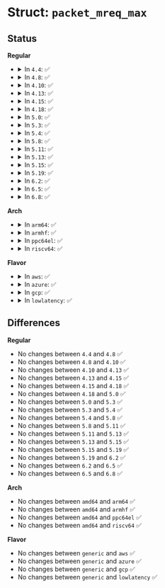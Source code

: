 # Struct: <code>packet_mreq_max</code>

## Status
<b>Regular</b>
<ul>
<li>
<details>
<summary>In <code>4.4</code>: ✅</summary>

```c
struct packet_mreq_max {
    int mr_ifindex;
    short unsigned int mr_type;
    short unsigned int mr_alen;
    unsigned char mr_address[32];
};
```
</details>
</li>
<li>
<details>
<summary>In <code>4.8</code>: ✅</summary>

```c
struct packet_mreq_max {
    int mr_ifindex;
    short unsigned int mr_type;
    short unsigned int mr_alen;
    unsigned char mr_address[32];
};
```
</details>
</li>
<li>
<details>
<summary>In <code>4.10</code>: ✅</summary>

```c
struct packet_mreq_max {
    int mr_ifindex;
    short unsigned int mr_type;
    short unsigned int mr_alen;
    unsigned char mr_address[32];
};
```
</details>
</li>
<li>
<details>
<summary>In <code>4.13</code>: ✅</summary>

```c
struct packet_mreq_max {
    int mr_ifindex;
    short unsigned int mr_type;
    short unsigned int mr_alen;
    unsigned char mr_address[32];
};
```
</details>
</li>
<li>
<details>
<summary>In <code>4.15</code>: ✅</summary>

```c
struct packet_mreq_max {
    int mr_ifindex;
    short unsigned int mr_type;
    short unsigned int mr_alen;
    unsigned char mr_address[32];
};
```
</details>
</li>
<li>
<details>
<summary>In <code>4.18</code>: ✅</summary>

```c
struct packet_mreq_max {
    int mr_ifindex;
    short unsigned int mr_type;
    short unsigned int mr_alen;
    unsigned char mr_address[32];
};
```
</details>
</li>
<li>
<details>
<summary>In <code>5.0</code>: ✅</summary>

```c
struct packet_mreq_max {
    int mr_ifindex;
    short unsigned int mr_type;
    short unsigned int mr_alen;
    unsigned char mr_address[32];
};
```
</details>
</li>
<li>
<details>
<summary>In <code>5.3</code>: ✅</summary>

```c
struct packet_mreq_max {
    int mr_ifindex;
    short unsigned int mr_type;
    short unsigned int mr_alen;
    unsigned char mr_address[32];
};
```
</details>
</li>
<li>
<details>
<summary>In <code>5.4</code>: ✅</summary>

```c
struct packet_mreq_max {
    int mr_ifindex;
    short unsigned int mr_type;
    short unsigned int mr_alen;
    unsigned char mr_address[32];
};
```
</details>
</li>
<li>
<details>
<summary>In <code>5.8</code>: ✅</summary>

```c
struct packet_mreq_max {
    int mr_ifindex;
    short unsigned int mr_type;
    short unsigned int mr_alen;
    unsigned char mr_address[32];
};
```
</details>
</li>
<li>
<details>
<summary>In <code>5.11</code>: ✅</summary>

```c
struct packet_mreq_max {
    int mr_ifindex;
    short unsigned int mr_type;
    short unsigned int mr_alen;
    unsigned char mr_address[32];
};
```
</details>
</li>
<li>
<details>
<summary>In <code>5.13</code>: ✅</summary>

```c
struct packet_mreq_max {
    int mr_ifindex;
    short unsigned int mr_type;
    short unsigned int mr_alen;
    unsigned char mr_address[32];
};
```
</details>
</li>
<li>
<details>
<summary>In <code>5.15</code>: ✅</summary>

```c
struct packet_mreq_max {
    int mr_ifindex;
    short unsigned int mr_type;
    short unsigned int mr_alen;
    unsigned char mr_address[32];
};
```
</details>
</li>
<li>
<details>
<summary>In <code>5.19</code>: ✅</summary>

```c
struct packet_mreq_max {
    int mr_ifindex;
    short unsigned int mr_type;
    short unsigned int mr_alen;
    unsigned char mr_address[32];
};
```
</details>
</li>
<li>
<details>
<summary>In <code>6.2</code>: ✅</summary>

```c
struct packet_mreq_max {
    int mr_ifindex;
    short unsigned int mr_type;
    short unsigned int mr_alen;
    unsigned char mr_address[32];
};
```
</details>
</li>
<li>
<details>
<summary>In <code>6.5</code>: ✅</summary>

```c
struct packet_mreq_max {
    int mr_ifindex;
    short unsigned int mr_type;
    short unsigned int mr_alen;
    unsigned char mr_address[32];
};
```
</details>
</li>
<li>
<details>
<summary>In <code>6.8</code>: ✅</summary>

```c
struct packet_mreq_max {
    int mr_ifindex;
    short unsigned int mr_type;
    short unsigned int mr_alen;
    unsigned char mr_address[32];
};
```
</details>
</li>
</ul>
<b>Arch</b>
<ul>
<li>
<details>
<summary>In <code>arm64</code>: ✅</summary>

```c
struct packet_mreq_max {
    int mr_ifindex;
    short unsigned int mr_type;
    short unsigned int mr_alen;
    unsigned char mr_address[32];
};
```
</details>
</li>
<li>
<details>
<summary>In <code>armhf</code>: ✅</summary>

```c
struct packet_mreq_max {
    int mr_ifindex;
    short unsigned int mr_type;
    short unsigned int mr_alen;
    unsigned char mr_address[32];
};
```
</details>
</li>
<li>
<details>
<summary>In <code>ppc64el</code>: ✅</summary>

```c
struct packet_mreq_max {
    int mr_ifindex;
    short unsigned int mr_type;
    short unsigned int mr_alen;
    unsigned char mr_address[32];
};
```
</details>
</li>
<li>
<details>
<summary>In <code>riscv64</code>: ✅</summary>

```c
struct packet_mreq_max {
    int mr_ifindex;
    short unsigned int mr_type;
    short unsigned int mr_alen;
    unsigned char mr_address[32];
};
```
</details>
</li>
</ul>
<b>Flavor</b>
<ul>
<li>
<details>
<summary>In <code>aws</code>: ✅</summary>

```c
struct packet_mreq_max {
    int mr_ifindex;
    short unsigned int mr_type;
    short unsigned int mr_alen;
    unsigned char mr_address[32];
};
```
</details>
</li>
<li>
<details>
<summary>In <code>azure</code>: ✅</summary>

```c
struct packet_mreq_max {
    int mr_ifindex;
    short unsigned int mr_type;
    short unsigned int mr_alen;
    unsigned char mr_address[32];
};
```
</details>
</li>
<li>
<details>
<summary>In <code>gcp</code>: ✅</summary>

```c
struct packet_mreq_max {
    int mr_ifindex;
    short unsigned int mr_type;
    short unsigned int mr_alen;
    unsigned char mr_address[32];
};
```
</details>
</li>
<li>
<details>
<summary>In <code>lowlatency</code>: ✅</summary>

```c
struct packet_mreq_max {
    int mr_ifindex;
    short unsigned int mr_type;
    short unsigned int mr_alen;
    unsigned char mr_address[32];
};
```
</details>
</li>
</ul>

## Differences
<b>Regular</b>
<ul>
<li>
No changes between <code>4.4</code> and <code>4.8</code> ✅
</li>
<li>
No changes between <code>4.8</code> and <code>4.10</code> ✅
</li>
<li>
No changes between <code>4.10</code> and <code>4.13</code> ✅
</li>
<li>
No changes between <code>4.13</code> and <code>4.15</code> ✅
</li>
<li>
No changes between <code>4.15</code> and <code>4.18</code> ✅
</li>
<li>
No changes between <code>4.18</code> and <code>5.0</code> ✅
</li>
<li>
No changes between <code>5.0</code> and <code>5.3</code> ✅
</li>
<li>
No changes between <code>5.3</code> and <code>5.4</code> ✅
</li>
<li>
No changes between <code>5.4</code> and <code>5.8</code> ✅
</li>
<li>
No changes between <code>5.8</code> and <code>5.11</code> ✅
</li>
<li>
No changes between <code>5.11</code> and <code>5.13</code> ✅
</li>
<li>
No changes between <code>5.13</code> and <code>5.15</code> ✅
</li>
<li>
No changes between <code>5.15</code> and <code>5.19</code> ✅
</li>
<li>
No changes between <code>5.19</code> and <code>6.2</code> ✅
</li>
<li>
No changes between <code>6.2</code> and <code>6.5</code> ✅
</li>
<li>
No changes between <code>6.5</code> and <code>6.8</code> ✅
</li>
</ul>
<b>Arch</b>
<ul>
<li>
No changes between <code>amd64</code> and <code>arm64</code> ✅
</li>
<li>
No changes between <code>amd64</code> and <code>armhf</code> ✅
</li>
<li>
No changes between <code>amd64</code> and <code>ppc64el</code> ✅
</li>
<li>
No changes between <code>amd64</code> and <code>riscv64</code> ✅
</li>
</ul>
<b>Flavor</b>
<ul>
<li>
No changes between <code>generic</code> and <code>aws</code> ✅
</li>
<li>
No changes between <code>generic</code> and <code>azure</code> ✅
</li>
<li>
No changes between <code>generic</code> and <code>gcp</code> ✅
</li>
<li>
No changes between <code>generic</code> and <code>lowlatency</code> ✅
</li>
</ul>
